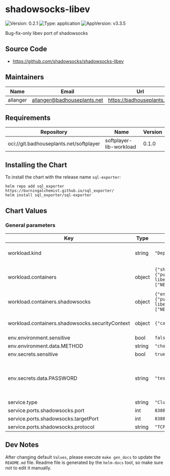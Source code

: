 # shadowsocks-libev

![Version: 0.2.1](https://img.shields.io/badge/Version-0.2.1-informational?style=flat-square) ![Type: application](https://img.shields.io/badge/Type-application-informational?style=flat-square) ![AppVersion: v3.3.5](https://img.shields.io/badge/AppVersion-v3.3.5-informational?style=flat-square)

Bug-fix-only libev port of shadowsocks

## Source Code

* <https://github.com/shadowsocks/shadowsocks-libev>

## Maintainers

| Name | Email | Url |
| ---- | ------ | --- |
| allanger | <allanger@badhouseplants.net> | <https://badhouseplants.net> |

## Requirements

| Repository | Name | Version |
|------------|------|---------|
| oci://git.badhouseplants.net/softplayer | softplayer-lib-workload | 0.1.0 |

## Installing the Chart

To install the chart with the release name `sql-exporter`:

```console
helm repo add sql_exporter https://burningalchemist.github.io/sql_exporter/
helm install sql_exporter/sql-exporter
```

## Chart Values

### General parameters

| Key | Type | Default | Description |
|-----|------|---------|-------------|
| workload.kind | string | `"Deployment"` | A kind of workload to run |
| workload.containers | object | `{"shadowsocks":{"envFrom":["environemnt","secrets"],"image":{"pullPolicy":"Always","registry":"docker.io","repository":"shadowsocks/shadowsocks-libev","tag":null},"ports":["shadowsocks"],"securityContext":{"capabilities":{"add":["NET_ADMIN"]}}}}` | A list of containers to run within the workload |
| workload.containers.shadowsocks | object | `{"envFrom":["environemnt","secrets"],"image":{"pullPolicy":"Always","registry":"docker.io","repository":"shadowsocks/shadowsocks-libev","tag":null},"ports":["shadowsocks"],"securityContext":{"capabilities":{"add":["NET_ADMIN"]}}}` | Shadowsocks container description |
| workload.containers.shadowsocks.securityContext | object | `{"capabilities":{"add":["NET_ADMIN"]}}` | Required to allow ipv4 forwarding |
| env.environment.sensitive | bool | `false` |  |
| env.environment.data.METHOD | string | `"chacha20-ietf-poly1305"` |  |
| env.secrets.sensitive | bool | `true` |  |
| env.secrets.data.PASSWORD | string | `"test12345"` | Provide a password that will be used to connect to shadowsocks |
| service.type | string | `"ClusterIP"` |  |
| service.ports.shadowsocks.port | int | `8388` |  |
| service.ports.shadowsocks.targetPort | int | `8388` |  |
| service.ports.shadowsocks.protocol | string | `"TCP"` |  |

## Dev Notes

After changing default `Values`, please execute `make gen_docs` to update the `README.md` file. Readme file is generated by the `helm-docs` tool, so make sure not to edit it manually.

